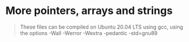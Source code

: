 # More pointers, arrays and strings

>These files can be compiled on Ubuntu 20.04 LTS using gcc, using the options -Wall -Werror -Wextra -pedantic -std=gnu89

